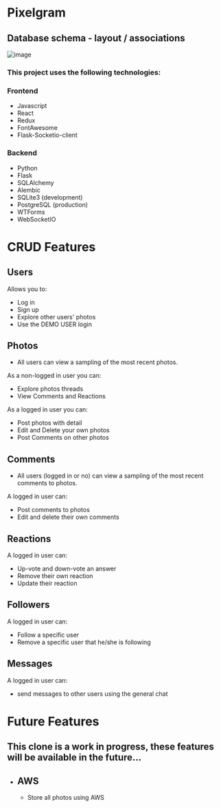 # Pixelgram

## Database schema - layout / associations
![image](https://user-images.githubusercontent.com/99565823/224571125-28b60345-7aca-4f7c-b0f9-58f546673d92.png)

### This project uses the following technologies:
### Frontend
* Javascript
* React
* Redux
* FontAwesome
* Flask-Socketio-client
### Backend
* Python
* Flask
* SQLAlchemy
* Alembic
* SQLite3 (development)
* PostgreSQL (production)
* WTForms
* WebSocketIO

# CRUD Features

## Users
Allows you to:
   - Log in
   - Sign up
   - Explore other users' photos
   - Use the DEMO USER login

## Photos
   - All users can view a sampling of the most recent photos.

As a non-logged in user you can:
   - Explore photos threads
   - View Comments and Reactions

As a logged in user you can:
   - Post photos with detail
   - Edit and Delete your own photos
   - Post Comments on other photos

## Comments
   - All users (logged in or no) can view a sampling of the most recent comments to photos.

A logged in user can:
   - Post comments to photos
   - Edit and delete their own comments

## Reactions
A logged in user can:
   - Up-vote and down-vote an answer
   - Remove their own reaction
   - Update their reaction

## Followers
A logged in user can:
   - Follow a specific user
   - Remove a specific user that he/she is following

## Messages
A logged in user can:
   - send messages to other users using the general chat

# Future Features

## This clone is a work in progress, these features will be available in the future...

- ## AWS
   - Store all photos using AWS
